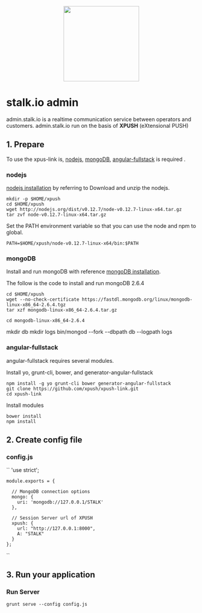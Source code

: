 <p align="center">
  <img src="https://raw.githubusercontent.com/xpush/io.stalk.static/master/logo.jpeg" width="200px"/>
</p>


stalk.io admin
=======

admin.stalk.io is a realtime communication service between operators and customers.
admin.stalk.io run on the basis of **XPUSH** (eXtensional PUSH)





## 1. Prepare

To use the xpus-link is, [nodejs](http://nodejs.org/), [mongoDB](https://www.mongodb.org/downloads#production), [angular-fullstack](https://github.com/DaftMonk/generator-angular-fullstack) is required .


### nodejs
[nodejs installation](http://nodejs.org/download/) by referring to Download and unzip the nodejs.

	mkdir -p $HOME/xpush
	cd $HOME/xpush
	wget http://nodejs.org/dist/v0.12.7/node-v0.12.7-linux-x64.tar.gz
	tar zvf node-v0.12.7-linux-x64.tar.gz

Set the PATH environment variable so that you can use the node and npm to global.

	PATH=$HOME/xpush/node-v0.12.7-linux-x64/bin:$PATH

### mongoDB
Install and run mongoDB with reference [mongoDB installation](http://docs.mongodb.org/manual/installation/).

The follow is the code to install and run mongoDB 2.6.4

	cd $HOME/xpush
	wget --no-check-certificate https://fastdl.mongodb.org/linux/mongodb-linux-x86_64-2.6.4.tgz
	tar xzf mongodb-linux-x86_64-2.6.4.tar.gz
 
<p/>

	cd mongodb-linux-x86_64-2.6.4
 mkdir db
 mkdir logs
 bin/mongod --fork --dbpath db --logpath logs



### angular-fullstack
angular-fullstack requires several modules.

Install yo, grunt-cli, bower, and generator-angular-fullstack

	npm install -g yo grunt-cli bower generator-angular-fullstack
	git clone https://github.com/xpush/xpush-link.git
	cd xpush-link
	
Install modules

	bower install
	npm install

## 2. Create config file

### config.js

``
'use strict';

    module.exports = {

      // MongoDB connection options
      mongo: {
        uri: 'mongodb://127.0.0.1/STALK'
      },
      
      // Session Server url of XPUSH
      xpush: {
        url: "http://127.0.0.1:8000",
        A: "STALK"
      }
    };

``				
	
## 3. Run your application


### Run Server

	grunt serve --config config.js
